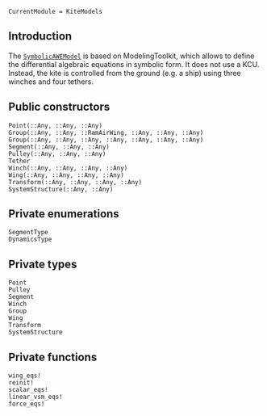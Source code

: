 ```@meta
CurrentModule = KiteModels
```
## Introduction
The [`SymbolicAWEModel`](@ref) is based on ModelingToolkit, which allows to define the differential algebraic equations in symbolic form. It does not use a KCU. Instead, the kite is controlled from the ground (e.g. a ship) using three winches and four tethers.

## Public constructors
```@docs
Point(::Any, ::Any, ::Any)
Group(::Any, ::Any, ::RamAirWing, ::Any, ::Any, ::Any)
Group(::Any, ::Any, ::Any, ::Any, ::Any, ::Any, ::Any)
Segment(::Any, ::Any, ::Any)
Pulley(::Any, ::Any, ::Any)
Tether
Winch(::Any, ::Any, ::Any, ::Any)
Wing(::Any, ::Any, ::Any, ::Any)
Transform(::Any, ::Any, ::Any, ::Any)
SystemStructure(::Any, ::Any)
```

## Private enumerations
```@docs
SegmentType
DynamicsType
```

## Private types
```@docs
Point
Pulley
Segment
Winch
Group
Wing
Transform
SystemStructure
```

## Private functions
```@docs
wing_eqs!
reinit!
scalar_eqs!
linear_vsm_eqs!
force_eqs!
```